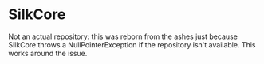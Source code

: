 # SilkCore
Not an actual repository: this was reborn from the ashes just because SilkCore throws a NullPointerException if the
repository isn't available. This works around the issue.
